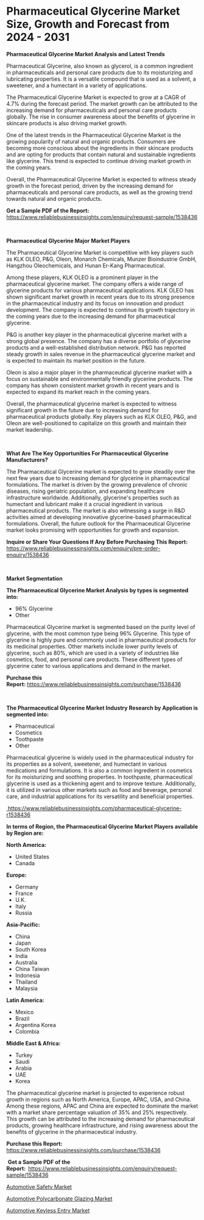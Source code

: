 <p><h1>Pharmaceutical Glycerine Market Size, Growth and Forecast from 2024 - 2031</h1></p><p><strong>Pharmaceutical Glycerine Market Analysis and Latest Trends</strong></p>
<p><p>Pharmaceutical Glycerine, also known as glycerol, is a common ingredient in pharmaceuticals and personal care products due to its moisturizing and lubricating properties. It is a versatile compound that is used as a solvent, a sweetener, and a humectant in a variety of applications.</p><p>The Pharmaceutical Glycerine Market is expected to grow at a CAGR of 4.7% during the forecast period. The market growth can be attributed to the increasing demand for pharmaceuticals and personal care products globally. The rise in consumer awareness about the benefits of glycerine in skincare products is also driving market growth.</p><p>One of the latest trends in the Pharmaceutical Glycerine Market is the growing popularity of natural and organic products. Consumers are becoming more conscious about the ingredients in their skincare products and are opting for products that contain natural and sustainable ingredients like glycerine. This trend is expected to continue driving market growth in the coming years.</p><p>Overall, the Pharmaceutical Glycerine Market is expected to witness steady growth in the forecast period, driven by the increasing demand for pharmaceuticals and personal care products, as well as the growing trend towards natural and organic products.</p></p>
<p><strong>Get a Sample PDF of the Report:&nbsp;</strong> <a href="https://www.reliablebusinessinsights.com/enquiry/request-sample/1538436">https://www.reliablebusinessinsights.com/enquiry/request-sample/1538436</a></p>
<p>&nbsp;</p>
<p><strong>Pharmaceutical Glycerine Major Market Players</strong></p>
<p><p>The Pharmaceutical Glycerine Market is competitive with key players such as KLK OLEO, P&G, Oleon, Monarch Chemicals, Munzer Bioindustrie GmbH, Hangzhou Oleochemicals, and Hunan Er-Kang Pharmaceutical.</p><p>Among these players, KLK OLEO is a prominent player in the pharmaceutical glycerine market. The company offers a wide range of glycerine products for various pharmaceutical applications. KLK OLEO has shown significant market growth in recent years due to its strong presence in the pharmaceutical industry and its focus on innovation and product development. The company is expected to continue its growth trajectory in the coming years due to the increasing demand for pharmaceutical glycerine.</p><p>P&G is another key player in the pharmaceutical glycerine market with a strong global presence. The company has a diverse portfolio of glycerine products and a well-established distribution network. P&G has reported steady growth in sales revenue in the pharmaceutical glycerine market and is expected to maintain its market position in the future.</p><p>Oleon is also a major player in the pharmaceutical glycerine market with a focus on sustainable and environmentally friendly glycerine products. The company has shown consistent market growth in recent years and is expected to expand its market reach in the coming years.</p><p>Overall, the pharmaceutical glycerine market is expected to witness significant growth in the future due to increasing demand for pharmaceutical products globally. Key players such as KLK OLEO, P&G, and Oleon are well-positioned to capitalize on this growth and maintain their market leadership.</p></p>
<p>&nbsp;</p>
<p><strong>What Are The Key Opportunities For Pharmaceutical Glycerine Manufacturers?</strong></p>
<p><p>The Pharmaceutical Glycerine market is expected to grow steadily over the next few years due to increasing demand for glycerine in pharmaceutical formulations. The market is driven by the growing prevalence of chronic diseases, rising geriatric population, and expanding healthcare infrastructure worldwide. Additionally, glycerine's properties such as humectant and lubricant make it a crucial ingredient in various pharmaceutical products. The market is also witnessing a surge in R&D activities aimed at developing innovative glycerine-based pharmaceutical formulations. Overall, the future outlook for the Pharmaceutical Glycerine market looks promising with opportunities for growth and expansion.</p></p>
<p><strong>Inquire or Share Your Questions If Any Before Purchasing This Report:</strong> <a href="https://www.reliablebusinessinsights.com/enquiry/pre-order-enquiry/1538436">https://www.reliablebusinessinsights.com/enquiry/pre-order-enquiry/1538436</a></p>
<p>&nbsp;</p>
<p><strong>Market Segmentation</strong></p>
<p><strong>The Pharmaceutical Glycerine Market Analysis by types is segmented into:</strong></p>
<p><ul><li>96% Glycerine</li><li>Other</li></ul></p>
<p><p>Pharmaceutical Glycerine market is segmented based on the purity level of glycerine, with the most common type being 96% Glycerine. This type of glycerine is highly pure and commonly used in pharmaceutical products for its medicinal properties. Other markets include lower purity levels of glycerine, such as 80%, which are used in a variety of industries like cosmetics, food, and personal care products. These different types of glycerine cater to various applications and demand in the market.</p></p>
<p><strong>Purchase this Report:&nbsp;</strong><a href="https://www.reliablebusinessinsights.com/purchase/1538436">https://www.reliablebusinessinsights.com/purchase/1538436</a></p>
<p>&nbsp;</p>
<p><strong>The Pharmaceutical Glycerine Market Industry Research by Application is segmented into:</strong></p>
<p><ul><li>Pharmaceutical</li><li>Cosmetics</li><li>Toothpaste</li><li>Other</li></ul></p>
<p><p>Pharmaceutical glycerine is widely used in the pharmaceutical industry for its properties as a solvent, sweetener, and humectant in various medications and formulations. It is also a common ingredient in cosmetics for its moisturizing and soothing properties. In toothpaste, pharmaceutical glycerine is used as a thickening agent and to improve texture. Additionally, it is utilized in various other markets such as food and beverage, personal care, and industrial applications for its versatility and beneficial properties.</p></p>
<p><a href="https://www.reliablebusinessinsights.com/pharmaceutical-glycerine-r1538436">&nbsp;https://www.reliablebusinessinsights.com/pharmaceutical-glycerine-r1538436</a></p>
<p><strong>In terms of Region, the Pharmaceutical Glycerine Market Players available by Region are:</strong></p>
<p>
    <p> <strong> North America: </strong>
        <ul>
            <li>United States</li>
            <li>Canada</li>
        </ul>
        </p> 
    <p> <strong> Europe: </strong>
        <ul>
            <li>Germany</li>
            <li>France</li>
            <li>U.K.</li>
            <li>Italy</li>
            <li>Russia</li>
        </ul>
        </p> 
    <p> <strong> Asia-Pacific: </strong>
        <ul>
            <li>China</li>
            <li>Japan</li>
            <li>South Korea</li>
            <li>India</li>
            <li>Australia</li>
            <li>China Taiwan</li>
            <li>Indonesia</li>
            <li>Thailand</li>
            <li>Malaysia</li>
        </ul>
        </p> 
    <p> <strong> Latin America: </strong>
        <ul>
            <li>Mexico</li>
            <li>Brazil</li>
            <li>Argentina Korea</li>
            <li>Colombia</li>
        </ul>
        </p> 
    <p> <strong> Middle East & Africa: </strong>
        <ul>
            <li>Turkey</li>
            <li>Saudi</li>
            <li>Arabia</li>
            <li>UAE</li>
            <li>Korea</li>
        </ul>
    </p>
    </p>
<p><p>The pharmaceutical glycerine market is projected to experience robust growth in regions such as North America, Europe, APAC, USA, and China. Among these regions, APAC and China are expected to dominate the market with a market share percentage valuation of 35% and 25% respectively. This growth can be attributed to the increasing demand for pharmaceutical products, growing healthcare infrastructure, and rising awareness about the benefits of glycerine in the pharmaceutical industry.</p></p>
<p><strong>Purchase this Report: </strong><a href="https://www.reliablebusinessinsights.com/purchase/1538436">https://www.reliablebusinessinsights.com/purchase/1538436</a></p>
<p>&nbsp;<strong>Get a Sample PDF of the Report:&nbsp;&nbsp;</strong><a href="https://www.reliablebusinessinsights.com/enquiry/request-sample/1538436">https://www.reliablebusinessinsights.com/enquiry/request-sample/1538436</a></p>
<p><strong></strong></p>
<p><p><a href="https://github.com/lamhaoka57/Market-Research-Report-List-1/blob/main/automotive-safety-market.md">Automotive Safety Market</a></p><p><a href="https://github.com/dancokkoe288/Market-Research-Report-List-1/blob/main/automotive-polycarbonate-glazing-market.md">Automotive Polycarbonate Glazing Market</a></p><p><a href="https://github.com/huqhwmcs55/Market-Research-Report-List-1/blob/main/automotive-keyless-entry-market.md">Automotive Keyless Entry Market</a></p></p>